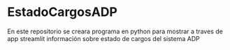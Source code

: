 # EstadoCargosADP
En este repositorio se creara programa en python para mostrar a traves de app streamlit información sobre estado de cargos del sistema ADP
